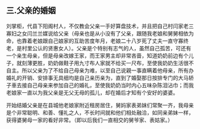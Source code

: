 ## 三.父亲的婚姻

刘掌柜，代县下阳阁村人，不仅教会父亲一手好算盘技术，并且把自己村闫家老三寡妇之女闫兰兰媒说给父亲（母亲也是从小没有了父亲，跟随我老娘和舅舅相依为命，也靠着老娘跟自己娘家的互助苦度年月，老娘二十八岁死了丈夫一直守寡终老，是村里公认的贤惠女人）。父亲是个特别有志气的人，虽然自己孤苦，可还有一个亲生母亲，但是母亲改嫁王家，而王家男主却非常吝啬，知道奶奶前边有个儿子，就刻薄更胜，奶奶做鞋子用九寸布人家就不给买一尺布，至使我奶奶生活很不自主。所以父亲为了不给自己母亲为难，以至自己说親一事直瞒着他母亲，所有办婚礼的开销、安排事无具细均是自己亲历亲为，直到了婚娶那日按排专门的大马轿子車去接自己母亲来参加自己的婚礼，至使我奶奶当时内心五味杂陈泪沾巾；而我老娘家一直以为我父亲是无父无母的孤儿，却在婚后才知有个安好的婆婆。

开始结婚父亲是在县城他老娘家附近租房居住，舅妈家表弟妺们常聚一齐，我母亲是个非常聪明、和善、懂礼之人，不长时间就和他们相处融洽，如同亲弟妹一样，获得婆舅母一家的看好非常。（即以后我们一直相交的舅爷家、表姑家。）